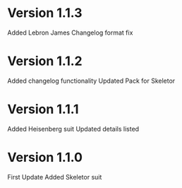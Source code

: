 # Version 1.1.3
Added Lebron James
Changelog format fix

# Version 1.1.2
Added changelog functionality
Updated Pack for Skeletor

# Version 1.1.1
Added Heisenberg suit
Updated details listed

# Version 1.1.0
First Update
Added Skeletor suit